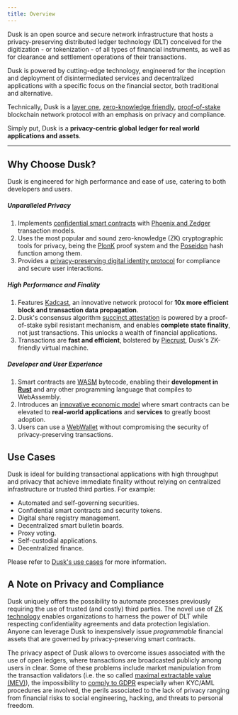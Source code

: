 ```yaml
---
title: Overview
---
```


Dusk is an open source and secure network infrastructure that hosts a privacy-preserving distributed ledger technology (DLT) conceived for the digitization - or tokenization - of all types of financial instruments, as well as for clearance and settlement operations of their transactions.

Dusk is powered by cutting-edge technology, engineered for the inception and deployment of disintermediated services and decentralized applications with a specific focus on the financial sector, both traditional and alternative.

Technically, Dusk is a [layer one](https://www.techopedia.com/definition/layer-1-in-blockchain), [zero-knowledge friendly](https://dusk.network/news/understanding_zkps-what-are-they-and-why-do-they-matter/), [proof-of-stake](https://en.wikipedia.org/wiki/Proof_of_stake) blockchain network protocol with an emphasis on privacy and compliance.

Simply put, Dusk is a **privacy-centric global ledger for real world applications and assets**.

<hr className="subsection" />

## Why Choose Dusk?
Dusk is engineered for high performance and ease of use, catering to both developers and users.

##### Unparalleled Privacy
1. Implements [confidential smart contracts](/getting-started/vm/03-examples/01-counter-example) with [Phoenix and Zedger](https://dusk.network/news/why-we-need-phoenix-and-zedger/) transaction models.
2. Uses the most popular and sound zero-knowledge (ZK) cryptographic tools for privacy, being the [PlonK](https://github.com/dusk-network/plonk) proof system and the [Poseidon](https://www.usenix.org/conference/usenixsecurity21/presentation/grassi) hash function among them.
3. Provides a [privacy-preserving digital identity protocol](/getting-started/digital-identity/protocol) for compliance and secure user interactions.

##### High Performance and Finality
1. Features [Kadcast](https://github.com/dusk-network/kadcast/blob/main/README.md), an innovative network protocol for **10x more efficient block and transaction data propagation**.
2. Dusk's consensus algorithm [succinct attestation](/learn/economic-information/succinct-attestation) is powered by a proof-of-stake sybil resistant mechanism, and enables **complete state finality**, not just transactions. This unlocks a wealth of financial applications.
3. Transactions are **fast and efficient**, bolstered by [Piecrust](/getting-started/vm/02-components/piecrust), Dusk's ZK-friendly virtual machine.

##### Developer and User Experience
1. Smart contracts are [WASM](https://webassembly.org/) bytecode, enabling their **development in [Rust](https://dusk.network/news/piecrust-and-our-transition-to-rust/)** and any other programming language that compiles to WebAssembly.
2. Introduces an [innovative economic model](/learn/economic-information/economic-protocol) where smart contracts can be elevated to **real-world applications** and **services** to greatly boost adoption.
3. Users can use a [WebWallet](https://dusk.network/news/web-wallet-and-node-are-shipped/) without compromising the security of privacy-preserving transactions.

## Use Cases

Dusk is ideal for building transactional applications with high throughput and privacy that achieve immediate finality without relying on centralized infrastructure or trusted third parties. For example: 

- Automated and self-governing securities.
- Confidential smart contracts and security tokens.
- Digital share registry management.
- Decentralized smart bulletin boards.
- Proxy voting.
- Self-custodial applications.
- Decentralized finance.

Please refer to [Dusk's use cases](https://dusk.network/pages/usecases) for more information.

## A Note on Privacy and Compliance

Dusk uniquely offers the possibility to automate processes previously requiring the use of trusted (and costly) third parties. The novel use of [ZK technology](https://en.wikipedia.org/wiki/Zero-knowledge_proof) enables organizations to harness the power of DLT while respecting confidentiality agreements and data protection legislation. Anyone can leverage Dusk to inexpensively issue *programmable* financial assets that are governed by privacy-preserving smart contracts.

The privacy aspect of Dusk allows to overcome issues associated with the use of open ledgers, where transactions are broadcasted publicly among users in clear. Some of these problems include market manipulation from the transaction validators (i.e. the so called [maximal extractable value (MEV)](https://ethereum.org/en/developers/docs/mev/)), the impossibility to [comply to GDPR](https://www.europarl.europa.eu/RegData/etudes/STUD/2019/634445/EPRS_STU(2019)634445_EN.pdf) especially when KYC/AML procedures are involved, the perils associated to the lack of privacy ranging from financial risks to social engineering, hacking, and threats to personal freedom.
